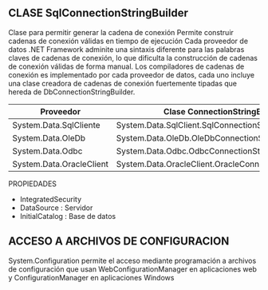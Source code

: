 ## CLASE SqlConnectionStringBuilder

Clase para permitir generar la cadena de conexión
Permite construir cadenas de conexión válidas en tiempo de ejecución
Cada proveedor de datos .NET Framework adminite una sintaxis diferente para las palabras claves de cadenas de conexión, lo que dificulta la construcción de cadenas de conexión válidas de forma manual. Los compiladores de cadenas de conexión es implementado por cada proveedor de datos, cada uno incluye una clase creadora de cadenas de conexión fuertemente tipadas que hereda de DbConnectionStringBuilder.

| Proveedor                | Clase ConnectionStringBuilder                          |
| ------------------------ | ------------------------------------------------------ |
| System.Data.SqlCliente   | System.Data.SqlClient.SqlConnectionStringBuilder       |
| System.Data.OleDb        | System.Data.OleDb.OleDbConnectionStringBuilder         |
| System.Data.Odbc         | System.Data.Odbc.OdbcConnectionStringBuilder           |
| System.Data.OracleClient | System.Data.OracleClient.OracleConnectionStringBuilder |

PROPIEDADES

* IntegratedSecurity
* DataSource : Servidor
* InitialCatalog : Base de datos



## ACCESO A ARCHIVOS DE CONFIGURACION

System.Configuration permite el acceso mediante programación a archivos de configuración que usan WebConfigurationManager en aplicaciones web y ConfigurationManager en aplicaciones Windows 

